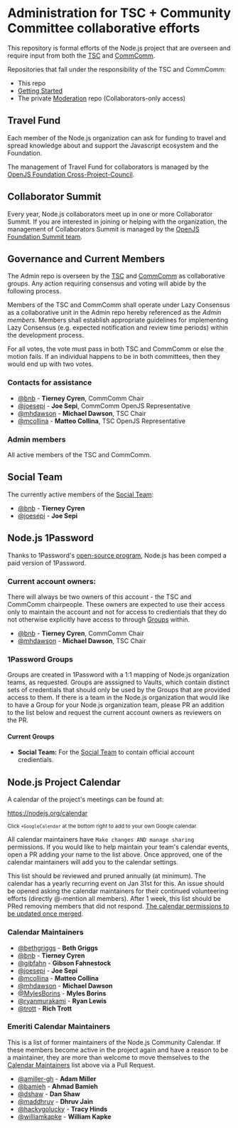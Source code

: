 # Administration for TSC + Community Committee collaborative efforts
This repository is formal efforts of the Node.js project that are overseen and require input from both the [TSC](https://github.com/nodejs/TSC) and [CommComm](https://github.com/nodejs/community-committee).

Repositories that fall under the responsibility of the TSC and CommComm:

- This repo
- [Getting Started](https://github.com/nodejs/getting-started)
- The private [Moderation](https://github.com/nodejs/moderation) repo (Collaborators-only access)

## Travel Fund

Each member of the Node.js organization can ask for funding to travel and spread knowledge about and support the Javascript ecosystem and the Foundation.

The management of Travel Fund for collaborators is managed by the [OpenJS
Foundation Cross-Project-Council](https://github.com/openjs-foundation/cross-project-council/blob/master/project-resources/MEMBER_TRAVEL_FUND.md).

## Collaborator Summit

Every year, Node.js collaborators meet up in one or more Collaborator
Summit. If you are interested in joining or helping with the
organization, the management of Collaborators Summit is managed by the [OpenJS
Foundation Summit team](https://github.com/openjs-foundation/summit).

## Governance and Current Members

The Admin repo is overseen by the [TSC](https://github.com/nodejs/TSC) and [CommComm](https://github.com/nodejs/community-committee) as collaborative groups. Any action requiring consensus and voting will abide by the following process.

Members of the TSC and CommComm shall operate under Lazy Consensus as a collaborative unit in the Admin repo hereby referenced as the *Admin members*. Members shall establish appropriate guidelines for implementing Lazy Consensus (e.g. expected notification and review time periods) within the development process.

For all votes, the vote must pass in both TSC and CommComm or else the motion fails. If an individual happens to be in both committees, then they would end up with two votes.

### Contacts for assistance
- [@bnb](https://github.com/bnb) - **Tierney Cyren**, CommComm Chair
- [@joesepi](https://github.com/joesepi) - **Joe Sepi**, CommComm OpenJS Representative
- [@mhdawson](https://github.com/mhdawson) - **Michael Dawson**, TSC Chair
- [@mcollina](https://github.com/mcollina) - **Matteo Collina**, TSC OpenJS Representative

### Admin members
All active members of the TSC and CommComm.

## Social Team

The currently active members of the [Social Team](./social-team.md):

- [@bnb](https://github.com/bnb) - **Tierney Cyren**
- [@joesepi](https://github.com/joesepi) - **Joe Sepi**

## Node.js 1Password

Thanks to 1Password's [open-source program](https://github.com/1Password/1password-teams-open-source), Node.js has been comped a paid version of 1Password.

### Current account owners:
There will always be two owners of this account - the TSC and CommComm chairpeople. These owners are expected to use their access only to maintain the account and not for access to credientials that they do not otherwise explicitly have access to through [Groups](#1password-groups) within.

- [@bnb](https://github.com/bnb) - **Tierney Cyren**, CommComm Chair
- [@mhdawson](https://github.com/mhdawson) - **Michael Dawson**, TSC Chair

### 1Password Groups

Groups are created in 1Password with a 1:1 mapping of Node.js organization teams, as requested. Groups are asssigned to Vaults, which contain distinct sets of credentials that should only be used by the Groups that are provided access to them. If there is a team in the Node.js organization that would like to have a Group for your Node.js organization team, please PR an addition to the list below and request the current account owners as reviewers on the PR.

#### Current Groups

- **Social Team:** For the [Social Team](#social-team) to contain official account credientials.

## Node.js Project Calendar

A calendar of the project's meetings can be found at:

https://nodejs.org/calendar

<sup>Click `+GoogleCalendar` at the bottom right to add to your own Google calendar.</sup>

All calendar maintainers have `Make changes AND manage sharing` permissions. If you would like to help maintain your team's calendar events, open a PR adding your name to the list above. Once approved, one of the calendar maintainers will add you to the calendar settings.

This list should be reviewed and pruned annually (at minimum). The calendar has a yearly recurring event on Jan 31st for this. An issue should be opened asking the calendar maintainers for their continued volunteering efforts (directly @-mention all members). After 1 week, this list should be PRed removing members that did not respond. [The calendar permissions to be updated once merged](https://support.google.com/a/answer/117596?hl=en).

### Calendar Maintainers

<!-- sorted by GitHub handle -->
- [@bethgriggs](https://github.com/bethgriggs) - **Beth Griggs**
- [@bnb](https://github.com/bnb) - **Tierney Cyren**
- [@gibfahn](https://github.com/gibfahn) - **Gibson Fahnestock**
- [@joesepi](https://github.com/joesepi) - **Joe Sepi**
- [@mcollina](https://github.com/mcollina) - **Matteo Collina**
- [@mhdawson](https://github.com/mhdawson) - **Michael Dawson**
- [@MylesBorins](https://github.com/MylesBorins) - **Myles Borins**
- [@ryanmurakami](https://github.com/ryanmurakami) - **Ryan Lewis**
- [@trott](https://github.com/trott) - **Rich Trott**

### Emeriti Calendar Maintainers

This is a list of former maintainers of the Node.js Community Calendar. If these members become active in the project again and have a reason to be a maintainer, they are more than welcome to move themselves to the [Calendar Maintainers](#calendar-maintainers) list above via a Pull Request.

- [@amiller-gh](https://github.com/amiller-gh) - **Adam Miller**
- [@bamieh](https://github.com/bamieh) - **Ahmad Bamieh**
- [@dshaw](https://github.com/dshaw) - **Dan Shaw**
- [@maddhruv](https://github.com/maddhruv) - **Dhruv Jain**
- [@hackygolucky](https://github.com/hackygolucky) - **Tracy Hinds**
- [@williamkapke](https://github.com/williamkapke) - **William Kapke**
